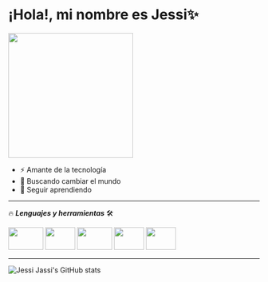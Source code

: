 # ¡Hola!, mi nombre es Jessi✨


<img src="https://image.freepik.com/free-vector/young-woman-working-laptop-illustration_39663-268.jpg" width="250" height="250" />

- ⚡ Amante de la tecnología
- 👀 Buscando cambiar el mundo
- 🙌 Seguir aprendiendo

____
🔥 ***Lenguajes y herramientas*** 🛠️


   <img src="https://i.giphy.com/media/ln7z2eWriiQAllfVcn/giphy.gif" width="70" height="45" /> <img src="https://media.giphy.com/media/XAxylRMCdpbEWUAvr8/giphy.gif" width="60" height="45" /> <img src="https://media.giphy.com/media/fsEaZldNC8A1PJ3mwp/giphy.gif" width="70" height="45" /> <img src="https://media.giphy.com/media/eNAsjO55tPbgaor7ma/giphy.gif" width="60" height="45" /> <img src="https://media.giphy.com/media/Ri2TUcKlaOcaDBxFpY/giphy.gif" width="60" height="45" />

____

![Jessi Jassi's GitHub stats](https://github-readme-stats.vercel.app/api?username=Jessi19Jassi&show_icons=true&theme=radical)
